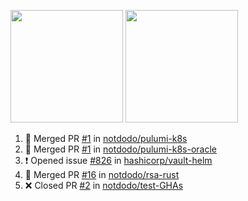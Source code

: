 <a href="https://github.com/notdodo"><img src="https://github-readme-stats.vercel.app/api?username=notdodo&count_private=true&theme=dark" height="180" /></a> <a href="https://github.com/notdodo"><img src="https://github-readme-stats.vercel.app/api/top-langs/?username=notdodo&langs_count=8&theme=dark&hide=tex,java,html,css&layout=compact" height="180" /></a>

<!--START_SECTION:activity-->
1. 🎉 Merged PR [#1](https://github.com/notdodo/pulumi-k8s/pull/1) in [notdodo/pulumi-k8s](https://github.com/notdodo/pulumi-k8s)
2. 🎉 Merged PR [#1](https://github.com/notdodo/pulumi-k8s-oracle/pull/1) in [notdodo/pulumi-k8s-oracle](https://github.com/notdodo/pulumi-k8s-oracle)
3. ❗️ Opened issue [#826](https://github.com/hashicorp/vault-helm/issues/826) in [hashicorp/vault-helm](https://github.com/hashicorp/vault-helm)
4. 🎉 Merged PR [#16](https://github.com/notdodo/rsa-rust/pull/16) in [notdodo/rsa-rust](https://github.com/notdodo/rsa-rust)
5. ❌ Closed PR [#2](https://github.com/notdodo/test-GHAs/pull/2) in [notdodo/test-GHAs](https://github.com/notdodo/test-GHAs)
<!--END_SECTION:activity-->
